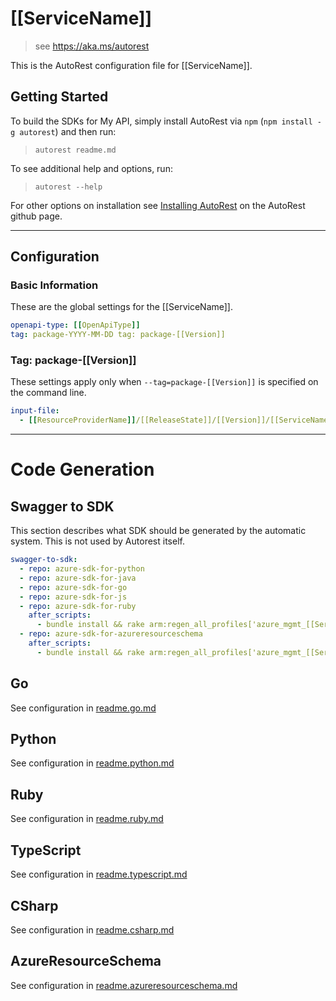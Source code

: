 # [[ServiceName]]

> see https://aka.ms/autorest

This is the AutoRest configuration file for [[ServiceName]].

## Getting Started

To build the SDKs for My API, simply install AutoRest via `npm` (`npm install -g autorest`) and then run:

> `autorest readme.md`

To see additional help and options, run:

> `autorest --help`

For other options on installation see [Installing AutoRest](https://aka.ms/autorest/install) on the AutoRest github page.

---

## Configuration

### Basic Information

These are the global settings for the [[ServiceName]].

```yaml
openapi-type: [[OpenApiType]]
tag: package-YYYY-MM-DD	tag: package-[[Version]]
```

### Tag: package-[[Version]]

These settings apply only when `--tag=package-[[Version]]` is specified on the command line.

```yaml $(tag) == 'package-[[Version]]'
input-file:
  - [[ResourceProviderName]]/[[ReleaseState]]/[[Version]]/[[ServiceName]].json
```

---

# Code Generation

## Swagger to SDK

This section describes what SDK should be generated by the automatic system.
This is not used by Autorest itself.

```yaml $(swagger-to-sdk)
swagger-to-sdk:
  - repo: azure-sdk-for-python
  - repo: azure-sdk-for-java
  - repo: azure-sdk-for-go
  - repo: azure-sdk-for-js
  - repo: azure-sdk-for-ruby
    after_scripts:
      - bundle install && rake arm:regen_all_profiles['azure_mgmt_[[ServiceName]]']
  - repo: azure-sdk-for-azureresourceschema
    after_scripts:
      - bundle install && rake arm:regen_all_profiles['azure_mgmt_[[ServiceName]]']
```

## Go

See configuration in [readme.go.md](https://github.com/Azure/azure-rest-api-specs/blob/master/documentation/samplefiles/readme.go.md)

## Python

See configuration in [readme.python.md](https://github.com/Azure/azure-rest-api-specs/blob/master/documentation/samplefiles/readme.python.md)

## Ruby

See configuration in [readme.ruby.md](https://github.com/Azure/azure-rest-api-specs/blob/master/documentation/samplefiles/readme.ruby.md)

## TypeScript

See configuration in [readme.typescript.md](https://github.com/Azure/azure-rest-api-specs/blob/master/documentation/samplefiles/readme.typescript.md)

## CSharp

See configuration in [readme.csharp.md](https://github.com/Azure/azure-rest-api-specs/blob/master/documentation/samplefiles/readme.chsarp.md)

## AzureResourceSchema

See configuration in [readme.azureresourceschema.md](https://github.com/Azure/azure-rest-api-specs/blob/master/documentation/samplefiles/readme.azureresourceschema.md)

